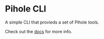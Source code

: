 # Pihole CLI

A simple CLI that provieds a set of Pihole tools.

Check out the [docs](/docs/index.md) for more info.
